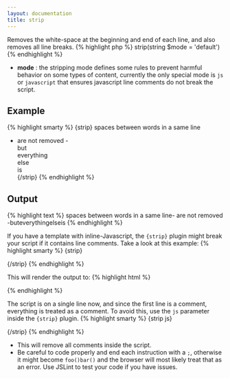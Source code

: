 ```yaml
---
layout: documentation
title: strip
---
```


Removes the white-space at the beginning and end of each line, and also removes all line breaks.
{% highlight php %}
strip(string $mode = 'default')
{% endhighlight %}

* **mode** : the stripping mode defines some rules to prevent harmful behavior on some types of content, currently the only special mode is `js` or `javascript` that ensures javascript line comments do not break the script.

## Example
{% highlight smarty %}
{strip}
   spaces between words in a same line     
  - are not removed -    
     but    
   everything   
       else   
     is     
{/strip}
{% endhighlight %}

## Output
{% highlight text %}
spaces between words in a same line- are not removed -buteverythingelseis
{% endhighlight %}

If you have a template with inline-Javascript, the `{strip}` plugin might break your script if it contains line comments.
Take a look at this example:
{% highlight smarty %}
{strip}
<script type="text/javascript">
    // say hello!
    alert("hello!");
</script>
{/strip}
{% endhighlight %}

This will render the output to:
{% highlight html %}
<script type="text/javascript"> // say hello! alert("hello!"); </script>
{% endhighlight %}

The script is on a single line now, and since the first line is a comment, everything is treated as a comment. To avoid this, use the `js` parameter inside the `{strip}` plugin.
{% highlight smarty %}
{strip js}
<script type="text/javascript">
    // say hello!
    alert("hello!");
</script>
{/strip}
{% endhighlight %}

* This will remove all comments inside the script.
* Be careful to code properly and end each instruction with a `;`, otherwise it might become `foo()bar()` and the browser will most likely treat that as an error. Use JSLint to test your code if you have issues.